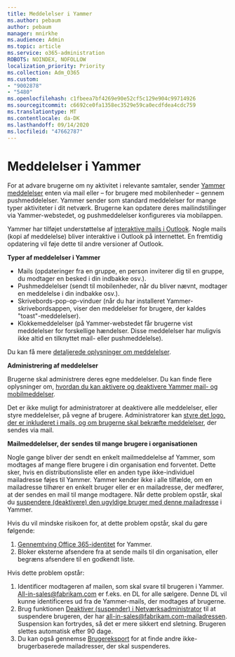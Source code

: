 ```yaml
---
title: Meddelelser i Yammer
ms.author: pebaum
author: pebaum
manager: mnirkhe
ms.audience: Admin
ms.topic: article
ms.service: o365-administration
ROBOTS: NOINDEX, NOFOLLOW
localization_priority: Priority
ms.collection: Adm_O365
ms.custom:
- "9002878"
- "5480"
ms.openlocfilehash: c1fbeea7bf4269e90e52cf5c129e904c99714926
ms.sourcegitcommit: c6692ce0fa1358ec3529e59ca0ecdfdea4cdc759
ms.translationtype: MT
ms.contentlocale: da-DK
ms.lasthandoff: 09/14/2020
ms.locfileid: "47662787"
---
```

# <a name="notifications-in-yammer"></a>Meddelelser i Yammer

For at advare brugerne om ny aktivitet i relevante samtaler, sender [Yammer meddelelser](https://support.microsoft.com/en-gb/office/enable-or-disable-yammer-email-and-phone-notifications-93e530e0-189f-4768-8f28-7683d48cc996) enten via mail eller – for brugere med mobilenheder – gennem pushmeddelelser. Yammer sender som standard meddelelser for mange typer aktiviteter i dit netværk. Brugerne kan opdatere deres mailindstillinger via Yammer-webstedet, og pushmeddelelser konfigureres via mobilappen. 

Yammer har tilføjet understøttelse af [interaktive mails i Outlook](https://techcommunity.microsoft.com/t5/outlook-blog/interactive-yammer-emails-in-outlook-on-the-web-are-here/ba-p/1209420). Nogle mails (kopi af meddelelse) bliver interaktive i Outlook på internettet. En fremtidig opdatering vil føje dette til andre versioner af Outlook.

**Typer af meddelelser i Yammer**

- Mails (opdateringer fra en gruppe, en person inviterer dig til en gruppe, du modtager en besked i din indbakke osv.).
- Pushmeddelelser (sendt til mobilenheder, når du bliver nævnt, modtager en meddelelse i din indbakke osv.).
- Skrivebords-pop-op-vinduer (når du har installeret Yammer-skrivebordsappen, viser den meddelelser for brugere, der kaldes "toast"-meddelelser).
- Klokkemeddelelser (på Yammer-webstedet får brugerne vist meddelelser for forskellige hændelser. Disse meddelelser har muligvis ikke altid en tilknyttet mail- eller pushmeddelelse).

Du kan få mere [detaljerede oplysninger om meddelelser](https://support.microsoft.com/en-gb/office/enable-or-disable-yammer-email-and-phone-notifications-93e530e0-189f-4768-8f28-7683d48cc996).

**Administrering af meddelelser**

Brugerne skal administrere deres egne meddelelser. Du kan finde flere oplysninger om, [hvordan du kan aktivere og deaktivere Yammer mail- og mobilmeddelser](https://support.microsoft.com/en-gb/office/enable-or-disable-yammer-email-and-phone-notifications-93e530e0-189f-4768-8f28-7683d48cc996). 

Det er ikke muligt for administratorer at deaktivere alle meddelelser, eller styre meddelelser, på vegne af brugere. Administratorer kan [styre det logo, der er inkluderet i mails, og om brugerne skal bekræfte meddelelser](https://docs.microsoft.com/yammer/configure-your-yammer-network/configure-email-and-yammer), der sendes via mail.

**Mailmeddelelser, der sendes til mange brugere i organisationen**

Nogle gange bliver der sendt en enkelt mailmeddelelse af Yammer, som modtages af mange flere brugere i din organisation end forventet. Dette sker, hvis en distributionsliste eller en anden type ikke-individuel mailadresse føjes til Yammer. Yammer kender ikke i alle tilfælde, om en mailadresse tilhører en enkelt bruger eller er en mailadresse, der medfører, at der sendes en mail til mange modtagere. Når dette problem opstår, skal du [suspendere (deaktivere) den ugyldige bruger med denne mailadresse](https://docs.microsoft.com/yammer/manage-yammer-users/add-block-or-remove-users#remove-users) i Yammer. 

Hvis du vil mindske risikoen for, at dette problem opstår, skal du gøre følgende:

1. [Gennemtving Office 365-identitet](https://docs.microsoft.com/yammer/configure-your-yammer-network/enforce-office-365-identity) for Yammer.
2. Bloker eksterne afsendere fra at sende mails til din organisation, eller begræns afsendere til en godkendt liste.

Hvis dette problem opstår:

1. Identificer modtageren af mailen, som skal svare til brugeren i Yammer. All-in-sales@fabrikam.com er f.eks. en DL for alle sælgere. Denne DL vil kunne identificeres ud fra de Yammer-mails, der modtages af brugerne.
2. Brug funktionen [Deaktiver (suspender) i Netværksadministrator](https://docs.microsoft.com/yammer/manage-yammer-users/add-block-or-remove-users#remove-users) til at suspendere brugeren, der har all-in-sales@fabrikam.com-mailadressen. Suspension kan fortrydes, så det er mere sikkert end sletning. Brugeren slettes automatisk efter 90 dage.
3. Du kan også gennemse [Brugereksport](https://docs.microsoft.com/yammer/manage-security-and-compliance/export-yammer-enterprise-data#ExportUsers) for at finde andre ikke-brugerbaserede mailadresser, der skal suspenderes.
